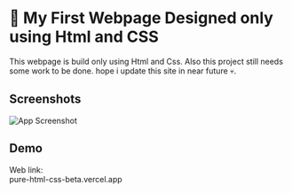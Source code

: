 # 🤖 My First Webpage Designed only using Html and CSS 

This webpage is build only using Html and Css. Also this project still needs some work to be done. hope i update this site in near future 💀.

## Screenshots

![App Screenshot](https://pure-html-css-beta.vercel.app/images/hero.png)


## Demo
Web link:  <br> pure-html-css-beta.vercel.app
